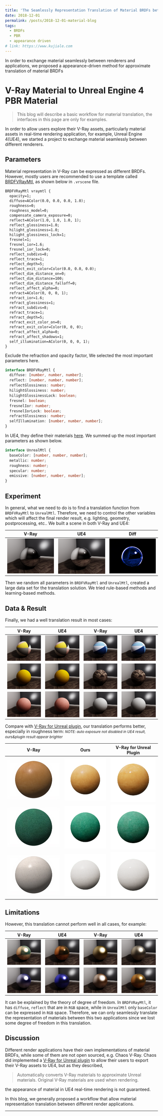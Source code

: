```yaml
---
title: 'The Seamlessly Representation Translation of Material BRDFs between Different Renderers and Applications'
date: 2018-12-01
permalink: /posts/2018-12-01-material-blog
tags:
  - BRDFs
  - PBR
  - appearance driven
# link: https://www.kujiale.com
---
```


In order to exchange material seamlessly between renderers and applications, we proposed a appearance-driven method for approximate translation of material BRDFs

V-Ray Material to Unreal Engine 4 PBR Material
======

> This blog will describe a basic workflow for material translation, the interfaces in this page are only for examples.

In order to allow users explore their V-Ray assets, particularly material assets in real-time rendering application, for example, Unreal Engine 4(UE4), we started a project to exchange material seamlessly between different renderers.

## Parameters

Material representation in V-Ray can be expressed as different BRDFs. However, mostly users are recommended to use a template called [BRDFVRayMtl](https://docs.chaos.com/display/VMAX/VRayMtl), as shown below in `.vrscene` file.

```
BRDFVRayMtl vraymtl {
  opacity=1;
  diffuse=AColor(0.0, 0.0, 0.0, 1.0);
  roughness=0;
  roughness_model=0;
  compensate_camera_exposure=0;
  reflect=AColor(1.0, 1.0, 1.0, 1);
  reflect_glossiness=1.0;
  hilight_glossiness=1.0;
  hilight_glossiness_lock=1;
  fresnel=1;
  fresnel_ior=1.6;
  fresnel_ior_lock=0;
  reflect_subdivs=8;
  reflect_trace=1;
  reflect_depth=5;
  reflect_exit_color=Color(0.0, 0.0, 0.0);
  reflect_dim_distance_on=0;
  reflect_dim_distance=100;
  reflect_dim_distance_falloff=0;
  reflect_affect_alpha=0;
  refract=AColor(0, 0, 0, 1);
  refract_ior=1.6;
  refract_glossiness=1;
  refract_subdivs=8;
  refract_trace=1;
  refract_depth=5;
  refract_exit_color_on=0;
  refract_exit_color=Color(0, 0, 0);
  refract_affect_alpha=0;
  refract_affect_shadows=1;
  self_illumination=AColor(0, 0, 0, 1);
}
```

Exclude the refraction and opacity factor, We selected the most important parameters here.

```typescript
interface BRDFVRayMtl {
  diffuse: [number, number, number];
  reflect: [number, number, number];
  reflectGlossiness: number;
  hilightGlossiness: number;
  hilightGlossinessLock: boolean;
  fresnel: boolean;
  fresnelIor: number;
  fresnelIorLock: boolean;
  refractGlossiness: number;
  selfIllumination: [number, number, number];  
}
```

In UE4, they define their materials [here](https://docs.unrealengine.com/4.27/en-US/RenderingAndGraphics/Materials/]). We summed up the most important parameters as shown below.

```typescript
interface UnrealMtl {
  baseColor: [number, number, number];
  metallic: number;
  roughness: number;
  specular: number;
  emissive: [number, number, number];
}
```

## Experiment

In general, what we need to do is to find a translation function from `BRDFVRayMtl` to `UnrealMtl`. Therefore, we need to control the other variables which will affect the final render result, e.g. lighting, geometry, postprocessing, etc.. We built a scene in both V-Ray and UE4:

| V-Ray | UE4 | Diff |
| --- | --- | --- |
| ![vr](/files/images/posts/5b0b9871ed99462084366912_mtl.png) | ![ue](/files/images/posts/5b0b9871ed99462084366912_pbr.png) | ![diff](/files/images/posts/5b0b9871ed99462084366912_diff.png) |

Then we random all parameters in `BRDFVRayMtl` and `UnrealMtl`, created a large data set for the translation solution. We tried rule-based methods and learning-based methods.

## Data & Result

Finally, we had a well translation result in most cases:

| V-Ray | UE4 | V-Ray | UE4 |
| --- | --- | --- | --- |
| ![vr](/files/images/posts/5a1e5411bc974b5bd3a13004.png) | ![ue](/files/images/posts/5a1e5411bc974b5bd3a13004_pbr_r.png) | ![vr](/files/images/posts/5a1e5411bc974b5bd3a13005.png) | ![ue](/files/images/posts/5a1e5411bc974b5bd3a13005_pbr_r.png) |
| ![vr](/files/images/posts/5a1e5412bc974b5bd3a13006.png) | ![ue](/files/images/posts/5a1e5412bc974b5bd3a13006_pbr_r.png) | ![vr](/files/images/posts/5a728caf4242a67d6cbf5aa0.png) | ![ue](/files/images/posts/5a728caf4242a67d6cbf5aa0_pbr_r.png) |
| ![vr](/files/images/posts/5a925eebb5327622b07f6a89.png) | ![ue](/files/images/posts/5a925eebb5327622b07f6a89_pbr_r.png) | ![vr](/files/images/posts/5a9747e652b61463f5392411.png) | ![ue](/files/images/posts/5a9747e652b61463f5392411_pbr_r.png) |

Compare with [V-Ray for Unreal plugin](https://www.chaos.com/vray/unreal), our translation performs better, especially in roughness term:
_<small>NOTE: auto exposure not disabled in UE4 result, ours&plugin result appear brighter</small>_

| V-Ray | Ours | V-Ray for Unreal Plugin |
| --- | --- | --- |
| ![vr](/files/images/posts/62a8094b6d8f3a000178cadf.jpg) | ![ours](/files/images/posts/62a8094b6d8f3a000178cadf_ours.png) | ![plugin](/files/images/posts/62a8094b6d8f3a000178cadf_plugin.png) |
| ![vr](/files/images/posts/62a8094b6d8f3a000178cae4.jpg) | ![ours](/files/images/posts/62a8094b6d8f3a000178cae4_ours.png) | ![plugin](/files/images/posts/62a8094b6d8f3a000178cae4_plugin.png) |
| ![vr](/files/images/posts/62a809486d8f3a000178cadc.jpg) | ![ours](/files/images/posts/62a809486d8f3a000178cadc_ours.png) | ![plugin](/files/images/posts/62a809486d8f3a000178cadc_plugin.png) |


## Limitations

However, this translation cannot perform well in all cases, for example:

| V-Ray | UE4 | V-Ray | UE4 |
| --- | --- | --- | --- |
| ![vr](/files/images/posts/5a8e99814242a67d6cbfa740_mtl.png) | ![ue](/files/images/posts/5a8e99814242a67d6cbfa740_pbr.png) | ![vr](/files/images/posts/5b0ba8eea25e6b110ffd68fb_mtl.png) | ![ue](/files/images/posts/5b0ba8eea25e6b110ffd68fb_pbr.png) |
| ![vr](/files/images/posts/5b026c85a25e6b3bba7dab5f_mtl.png) | ![ue](/files/images/posts/5b026c85a25e6b3bba7dab5f_pbr.png) | ![vr](/files/images/posts/5b0be75eb5327641b689a856_mtl.png) | ![ue](/files/images/posts/5b0be75eb5327641b689a856_pbr.png) |

It can be explained by the theory of degree of freedom. In `BRDFVRayMtl`, it has `diffuse`, `reflect` that are in `RGB` space, while in `UnrealMtl` only `baseColor` can be expressed in `RGB` space. Therefore, we can only seamlessly translate the representation of materials between this two applications since we lost some degree of freedom in this translation.

## Discussion

Different render applications have their own implementations of material BRDFs, while some of them are not open sourced, e.g. Chaos V-Ray. Chaos did implemented a [V-Ray for Unreal plugin](https://www.chaos.com/vray/unreal) to allow their users to export their V-Ray assets to UE4, but as they described, 

> Automatically converts V-Ray materials to approximate Unreal materials. Original V-Ray materials are used when rendering.

the appearance of material in UE4 real-time rendering is not guaranteed.

In this blog, we generally proposed a workflow that allow material representation translation between different render applications. 

------